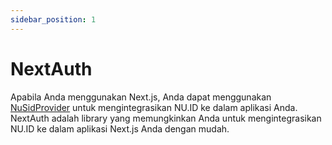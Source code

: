 ```yaml
---
sidebar_position: 1
---
```


# NextAuth

Apabila Anda menggunakan Next.js, Anda dapat menggunakan [NuSidProvider](https://github.com/anvie/nu-id-client-auth-example/blob/main/src/auth_providers/NuSid.ts) untuk mengintegrasikan NU.ID ke dalam aplikasi Anda. NextAuth adalah library yang memungkinkan Anda untuk mengintegrasikan NU.ID ke dalam aplikasi Next.js Anda dengan mudah.

